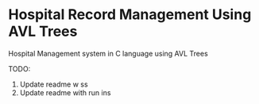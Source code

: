 # Hospital Record Management Using AVL Trees
Hospital Management system in C language using AVL Trees




TODO:
1. Update readme w ss
2. Update readme with run ins
